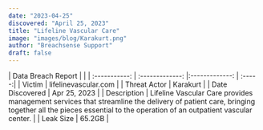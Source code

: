 ```yaml
---
date: "2023-04-25"
discovered: "April 25, 2023"
title: "Lifeline Vascular Care"
image: "images/blog/Karakurt.png"
author: "Breachsense Support"
draft: false
---
```


| Data Breach Report           |              | 
| :-----------: | :-------------:     |:-------------:    | :-----:|
| Victim      | lifelinevascular.com      | 
| Threat Actor      | Karakurt      | 
| Date Discovered      | Apr 25, 2023      | 
| Description      | Lifeline Vascular Care provides management services that streamline the delivery of patient care, bringing together all the pieces essential to the operation of an outpatient vascular center.      | 
| Leak Size      | 65.2GB      | 

